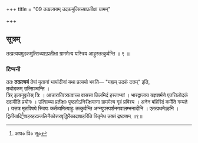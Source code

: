 +++
title = "09 तत्प्रत्ययम् उदकमुत्सिच्याप्रतीक्षा ग्रामम्"

+++
## सूत्रम्
तत्प्रत्ययमुदकमुत्सिच्याऽप्रतीक्षा ग्राममेत्य यस्त्रिय आहुस्तत्कुर्वन्ति ॥ ९ ॥  
### टिप्पनी
ततः **तत्प्रत्ययं** तेषां मृतानां भार्यादीनां यथा प्रत्ययो भवति— "मह्यम् उदकं दत्तम्" इति,  
तथोदकम् उत्सिञ्चन्ति ।   
त्रिर् इत्यनुवृत्तेस् त्रिः । आचारात्पित्र्यत्वाच्च वाससा तिलमिदं हस्ताभ्यां । भारद्वाजाय यज्ञशर्मणे एतत्तिलोदकं ददामीति प्रयोगः । उत्सिच्या प्रतीक्षाः पृष्ठतोऽनिरीक्षमाणा ग्राममेत्य गृहं प्रविश्य । अनेन बहिरिदं कर्मेति गम्यते । यत्तत्र मृतविषये स्त्रियः कर्तव्यमित्याहुः तत्कुर्वन्ति अग्न्युपस्पर्शनगवालम्भनादीनि । एतत्प्रथमेऽहनि । द्वितीयादि[^१]ष्वहरहरञ्जलिनैकोत्तरवृद्धिरैकादशाहरिति पितृमेध उक्तं द्रष्टव्यम् ॥९॥  

[^१]: आप० पि० सू०  

